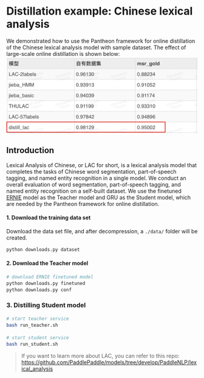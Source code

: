 # Distillation example: Chinese lexical analysis
We demonstrated how to use the Pantheon framework for online distillation of the Chinese lexical analysis model with sample dataset. The effect of large-scale online distillation is shown below:
![distill_res](./distill.png)

## Introduction

Lexical Analysis of Chinese, or LAC for short, is a lexical analysis model that completes the tasks of Chinese word segmentation, part-of-speech tagging, and named entity recognition in a single model. We conduct an overall evaluation of word segmentation, part-of-speech tagging, and named entity recognition on a self-built dataset. We use the finetuned [ERNIE](https://github.com/PaddlePaddle/LARK/tree/develop/ERNIE) model as the Teacher model and GRU as the Student model, which are needed by the Pantheon framework for online distillation.

#### 1. Download the training data set

Download the data set file, and after decompression, a `./data/` folder will be created.
```bash
python downloads.py dataset
```

#### 2. Download the Teacher model

```bash
# download ERNIE finetuned model
python downloads.py finetuned
python downloads.py conf
```

### 3. Distilling Student model
```bash
# start teacher service
bash run_teacher.sh

# start student service
bash run_student.sh
```

> If you want to learn more about LAC, you can refer to this repo: https://github.com/PaddlePaddle/models/tree/develop/PaddleNLP/lexical_analysis